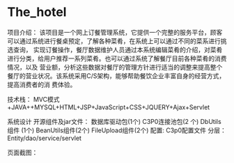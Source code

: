 # The_hotel
项目介绍：
    该项目是一个网上订餐管理系统，它提供一个完整的服务平台，顾客可以通过系统进行餐桌预定，了解各种菜肴，在系统上可以通过不同的菜系进行挑选查询，
实现订餐操作，餐厅数据维护人员通过本系统编辑菜肴的介绍，对菜肴进行分类，给用户推荐一系列菜肴。也可以通过系统了解餐厅目前各种菜肴的消费情况，以及
营业额，分析这些数据对餐厅的管理方针进行适当的调整来提高整个餐厅的营业状况。该系统采用C/S架构，能够帮助餐饮企业丰富自身的经营方式，提高消费者的消
费体验。
  
技术栈：
    MVC模式+JAVA++MYSQL+HTML+JSP+JavaScript+CSS+JQUERY+Ajax+Servlet
    
系统设计
    开源组件及jar文件：
        数据库驱动包(1个)
        C3P0连接池包(2 个)
          DbUtils组件 (1个)
        BeanUtils组件(2个)
        FileUpload组件(2个)
配置:
	 C3p0配置文件
分层：
	Entity/dao/service/servlet

页面截图：

 

